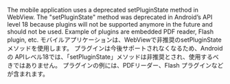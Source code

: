 
The mobile application uses a deprecated setPluginState method in WebView. The "setPluginState" method was deprecated in Android’s API level 18 because plugins will not be supported anymore in the future and should not be used. Example of plugins are embedded PDF reader, Flash plugin, etc.
モバイルアプリケーションは、WebViewで非推奨のsetPluginStateメソッドを使用します。 プラグインは今後サポートされなくなるため、Android の APIレベル18では、「setPluginState」メソッドは非推奨とされ、使用するべきではありません。 プラグインの例には、PDFリーダー、Flash プラグインなどが含まれます。
